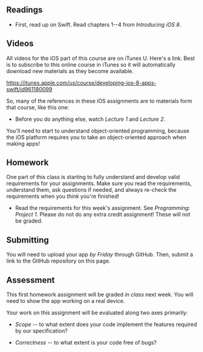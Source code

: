 ## Readings

* First, read up on Swift. Read chapters 1--4 from *Introducing iOS 8*.

## Videos

All videos for the iOS part of this course are on iTunes U. Here's a link. Best is to subscribe to this online course in iTunes so it will automatically download new materials as they become available.

<https://itunes.apple.com/us/course/developing-ios-8-apps-swift/id961180099>

So, many of the references in these iOS assignments are to materials form that course, like this one:

* Before you do anything else, watch *Lecture 1* and *Lecture 2*.

You'll need to start to understand object-oriented programming, because the iOS platform requires you to take an object-oriented approach when making apps!

## Homework

One part of this class is starting to fully understand and develop valid requirements for your assignments. Make sure you read the requirements, understand them, ask questions if needed, and always re-check the requirements when you *think* you're finished!

* Read the requirements for this week's assignment. See *Programming: Project 1*. Please do not do any extra credit assignment! These will not be graded.

## Submitting

You will need to upload your app *by Friday* through GitHub. Then, submit a link to the GitHub repository on this page.

## Assessment

This first homework assignment will be graded *in class* next week. You will need to show the app working on a real device.

Your work on this assignment will be evaluated along two axes primarily:

* *Scope* -- to what extent does your code implement the features required by our specification?

* *Correctness* -- to what extent is your code free of bugs?
